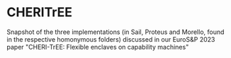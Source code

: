 # CHERITrEE
Snapshot of the three implementations (in Sail, Proteus and Morello, found in the respective homonymous folders) discussed in our EuroS&amp;P 2023 paper "CHERI-TrEE: Flexible enclaves on capability machines"

